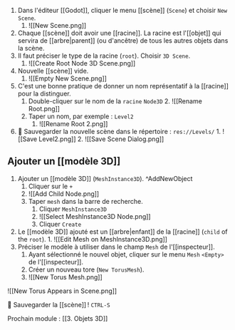 1. Dans l'éditeur [[Godot]], cliquer le menu [[scène]] (`Scene`) et choisir `New Scene`.
	1. ![[New Scene.png]]
2. Chaque [[scène]] doit avoir une [[racine]]. La racine est l'[[objet]] qui servira de [[arbre|parent]] (ou d'ancêtre) de tous les autres objets dans la scène.
3. Il faut préciser le type de la racine (`root`). Choisir `3D Scene`.
	1. ![[Create Root Node 3D Scene.png]]
4. Nouvelle [[scène]] vide.
	1. ![[Empty New Scene.png]]
5. C'est une bonne pratique de donner un nom représentatif à la [[racine]] pour la distinguer.
	1. Double-cliquer sur le nom de la `racine` `Node3D`
		2. ![[Rename Root.png]]
	2. Taper un nom, par exemple : `Level2`
		1. ![[Rename Root 2.png]]
6. 💾 Sauvegarder la nouvelle scène dans le répertoire : `res://Levels/`
		1. ![[Save Level2.png]]
		2. ![[Save Scene Dialog.png]]

Ajouter un [[modèle 3D]]
-------

1. Ajouter un [[modèle 3D]] (`MeshInstance3D`). ^AddNewObject
	1. Cliquer sur le `+` 
	2. ![[Add Child Node.png]]
	3. Taper `mesh` dans la barre de recherche.
		1. Cliquer `MeshInstance3D`
		2. ![[Select MeshInstance3D Node.png]]
		3. Cliquer `Create`
2. Le [[modèle 3D]] ajouté est un [[arbre|enfant]] de la [[racine]] (`child` of the `root`).
		1. ![[Edit Mesh on MeshInstance3D.png]]
3. Préciser le modèle à utiliser dans le champ `Mesh` de l'[[inspecteur]].
	1. Ayant sélectionné le nouvel objet, cliquer sur le menu `Mesh` `<Empty>` de l'[[inspecteur]].
	2. Créer un nouveau tore (`New TorusMesh`).
	3. ![[New Torus Mesh.png]]

![[New Torus Appears in Scene.png]]

💾 Sauvegarder la [[scène]] ! `CTRL-S`

Prochain module : [[3. Objets 3D]]

